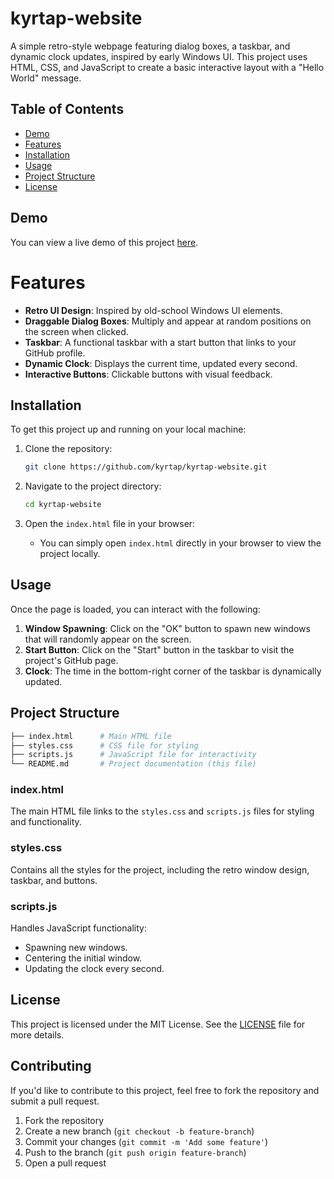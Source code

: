 # kyrtap-website

A simple retro-style webpage featuring dialog boxes, a taskbar, and dynamic clock updates, inspired by early Windows UI. This project uses HTML, CSS, and JavaScript to create a basic interactive layout with a "Hello World" message.

## Table of Contents

- [Demo](#demo)
- [Features](#features)
- [Installation](#installation)
- [Usage](#usage)
- [Project Structure](#project-structure)
- [License](#license)

## Demo

You can view a live demo of this project [here](https://kyrtap.de).

# Features

- **Retro UI Design**: Inspired by old-school Windows UI elements.
- **Draggable Dialog Boxes**: Multiply and appear at random positions on the screen when clicked.
- **Taskbar**: A functional taskbar with a start button that links to your GitHub profile.
- **Dynamic Clock**: Displays the current time, updated every second.
- **Interactive Buttons**: Clickable buttons with visual feedback.

## Installation

To get this project up and running on your local machine:

1. Clone the repository:
    ```bash
    git clone https://github.com/kyrtap/kyrtap-website.git
    ```

2. Navigate to the project directory:
    ```bash
    cd kyrtap-website
    ```

3. Open the `index.html` file in your browser:
    - You can simply open `index.html` directly in your browser to view the project locally.

## Usage

Once the page is loaded, you can interact with the following:

1. **Window Spawning**: Click on the "OK" button to spawn new windows that will randomly appear on the screen.
2. **Start Button**: Click on the "Start" button in the taskbar to visit the project's GitHub page.
3. **Clock**: The time in the bottom-right corner of the taskbar is dynamically updated.

## Project Structure

```bash
├── index.html      # Main HTML file
├── styles.css      # CSS file for styling
├── scripts.js      # JavaScript file for interactivity
└── README.md       # Project documentation (this file)
```

### index.html

The main HTML file links to the `styles.css` and `scripts.js` files for styling and functionality.

### styles.css

Contains all the styles for the project, including the retro window design, taskbar, and buttons.

### scripts.js

Handles JavaScript functionality:
- Spawning new windows.
- Centering the initial window.
- Updating the clock every second.

## License

This project is licensed under the MIT License. See the [LICENSE](./LICENSE) file for more details.

## Contributing

If you'd like to contribute to this project, feel free to fork the repository and submit a pull request.

1. Fork the repository
2. Create a new branch (`git checkout -b feature-branch`)
3. Commit your changes (`git commit -m 'Add some feature'`)
4. Push to the branch (`git push origin feature-branch`)
5. Open a pull request
